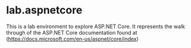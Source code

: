 # lab.aspnetcore
This is a lab environment to explore ASP.NET Core. It represents the walk through of the ASP.NET Core documentation found at (https://docs.microsoft.com/en-us/aspnet/core/index)
